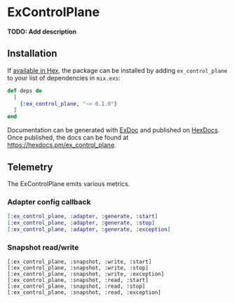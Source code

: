 # ExControlPlane

**TODO: Add description**

## Installation

If [available in Hex](https://hex.pm/docs/publish), the package can be installed
by adding `ex_control_plane` to your list of dependencies in `mix.exs`:

```elixir
def deps do
  [
    {:ex_control_plane, "~> 0.1.0"}
  ]
end
```

Documentation can be generated with [ExDoc](https://github.com/elixir-lang/ex_doc)
and published on [HexDocs](https://hexdocs.pm). Once published, the docs can
be found at <https://hexdocs.pm/ex_control_plane>.

## Telemetry

The ExControlPlane emits various metrics.

### Adapter config callback

```elixir
[:ex_control_plane, :adapter, :generate, :start]
[:ex_control_plane, :adapter, :generate, :stop]
[:ex_control_plane, :adapter, :generate, :exception]
```

### Snapshot read/write

```
[:ex_control_plane, :snapshot, :write, :start]
[:ex_control_plane, :snapshot, :write, :stop]
[:ex_control_plane, :snapshot, :write, :exception]
[:ex_control_plane, :snapshot, :read, :start]
[:ex_control_plane, :snapshot, :read, :stop]
[:ex_control_plane, :snapshot, :read, :exception]

```
